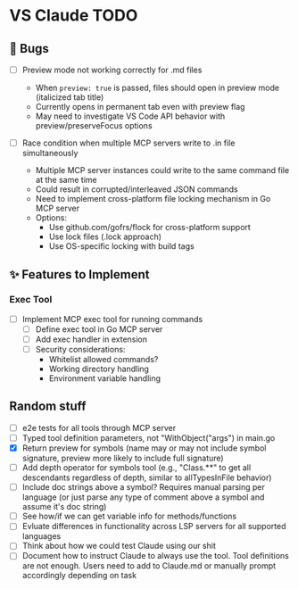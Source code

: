 # VS Claude TODO

## 🐛 Bugs
- [ ] Preview mode not working correctly for .md files
  - When `preview: true` is passed, files should open in preview mode (italicized tab title)
  - Currently opens in permanent tab even with preview flag
  - May need to investigate VS Code API behavior with preview/preserveFocus options

- [ ] Race condition when multiple MCP servers write to .in file simultaneously
  - Multiple MCP server instances could write to the same command file at the same time
  - Could result in corrupted/interleaved JSON commands
  - Need to implement cross-platform file locking mechanism in Go MCP server
  - Options:
    - Use github.com/gofrs/flock for cross-platform support
    - Use lock files (.lock approach)
    - Use OS-specific locking with build tags

## ✨ Features to Implement

### Exec Tool
- [ ] Implement MCP exec tool for running commands
  - [ ] Define exec tool in Go MCP server
  - [ ] Add exec handler in extension
  - [ ] Security considerations:
    - Whitelist allowed commands?
    - Working directory handling
    - Environment variable handling

## Random stuff
  - [ ] e2e tests for all tools through MCP server
  - [ ] Typed tool definition parameters, not "WithObject("args") in main.go
  - [x] Return preview for symbols (name may or may not include symbol signature, preview more likely to include full signature)
  - [ ] Add depth operator for symbols tool (e.g., "Class.**" to get all descendants regardless of depth, similar to allTypesInFile behavior)
  - [ ] Include doc strings above a symbol? Requires manual parsing per language (or just parse any type of comment above a symbol and assume it's doc string)
  - [ ] See how/if we can get variable info for methods/functions
  - [ ] Evluate differences in functionality across LSP servers for all supported languages
  - [ ] Think about how we could test Claude using our shit
  - [ ] Document how to instruct Claude to always use the tool. Tool definitions are not enough. Users need to add to Claude.md or manually prompt accordingly depending on task
